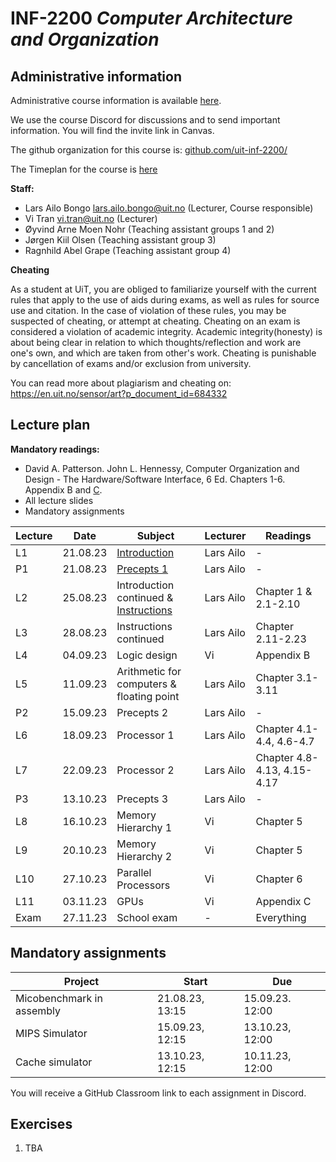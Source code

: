 # INF-2200 *Computer Architecture and Organization*

## Administrative information

Administrative course information is available [here](https://uit.no/utdanning/emner/emne/805804/inf-2200).

We use the course Discord for discussions and to send important information. You will find the invite link in Canvas.

The github organization for this course is: [github.com/uit-inf-2200/](https://github.com/uit-inf-2200)

The Timeplan for the course is [here](https://timeplan.uit.no/emne_timeplan.php?sem=23h&module=INF-2200-1#week=33-52)

**Staff:**
* Lars Ailo Bongo <lars.ailo.bongo@uit.no> (Lecturer, Course responsible)
* Vi Tran <vi.tran@uit.no> (Lecturer)
* Øyvind Arne Moen Nohr (Teaching assistant groups 1 and 2)
* Jørgen Kiil Olsen  (Teaching assistant group 3)
* Ragnhild Abel Grape (Teaching assistant group 4)

**Cheating**

As a student at UiT, you are obliged to familiarize yourself with the current rules that apply to the use of aids during exams, as well as rules for source use and citation. In the case of violation of these rules, you may be suspected of cheating, or attempt at cheating. Cheating on an exam is considered a violation of academic integrity. Academic integrity(honesty) is about being clear in relation to which thoughts/reflection and work are one's own, and which are taken from other's work. Cheating is punishable by cancellation of exams and/or exclusion from university.

You can read more about plagiarism and cheating on: https://en.uit.no/sensor/art?p_document_id=684332

## Lecture plan

**Mandatory readings:**
* David A. Patterson. John L. Hennessy, Computer Organization and Design - The Hardware/Software Interface, 6 Ed. Chapters 1-6. Appendix B and [C](https://www.elsevier.com/__data/assets/pdf_file/0010/1191376/Appendix-C.PDF).
* All lecture slides
* Mandatory assignments

| Lecture   	| Date		    | Subject	  | Lecturer | Readings |
|-------------|-------------|-----------|----------|----------|
| L1   | 21.08.23 | [Introduction](https://docs.google.com/presentation/d/1P42TATl1fnBE5vvUFk6Cu8ynnlmhNhiaYv3bjFjNBEU/edit#slide=id.p1) | Lars Ailo | - |
| P1   | 21.08.23 | [Precepts 1](https://docs.google.com/presentation/d/1T6AUhG6n-Mjw350jJF--T97camFHch9Lccr-5Sib7Qw/edit#slide=id.p1)   | Lars Ailo | - |
| L2   | 25.08.23 | Introduction continued & [Instructions](https://docs.google.com/presentation/d/1kmcQsf-HKe05rcu1FJxWXarVW3p8xRZTcQn9NXJQWKE/edit#slide=id.p1) | Lars Ailo | Chapter 1 & 2.1-2.10   |
| L3   | 28.08.23 | Instructions continued | Lars Ailo  | Chapter 2.11-2.23 |
| L4   | 04.09.23 | Logic design   | Vi         | Appendix B |
| L5   | 11.09.23 | Arithmetic for computers & floating point  | Lars Ailo | Chapter 3.1-3.11  |
| P2   | 15.09.23 | Precepts 2   | Lars Ailo | -          |
| L6   | 18.09.23 | Processor 1  | Lars Ailo | Chapter 4.1-4.4, 4.6-4.7 |
| L7   | 22.09.23 | Processor 2  | Lars Ailo | Chapter 4.8-4.13, 4.15-4.17 |
| P3   | 13.10.23 | Precepts 3   | Lars Ailo | -          |
| L8   | 16.10.23 | Memory Hierarchy 1       | Vi         | Chapter 5 |
| L9   | 20.10.23 | Memory Hierarchy 2       | Vi         | Chapter 5 |
| L10  | 27.10.23 | Parallel Processors        | Vi         | Chapter 6 |
| L11  | 03.11.23 | GPUs                       | Vi        | Appendix C |
| Exam | 27.11.23 | School exam  | -         | Everything |            

## Mandatory assignments

| Project                   |	Start           | Due             |
|---------------------------|-----------------|-----------------|
| Micobenchmark in assembly | 21.08.23, 13:15 | 15.09.23. 12:00 |
| MIPS Simulator            | 15.09.23, 12:15 | 13.10.23, 12:00 |
| Cache simulator           | 13.10.23, 12:15 | 10.11.23, 12:00 |

You will receive a GitHub Classroom link to each assignment in Discord. 

## Exercises

1. TBA
